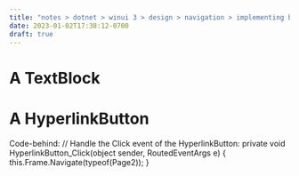 ```yaml
---
title: "notes > dotnet > winui 3 > design > navigation > implementing basic navigation"
date: 2023-01-02T17:38:12-0700
draft: true
---
```

# A TextBlock
<TextBlock x:Name="pageTitle" Text="Page 1" />

# A HyperlinkButton
<HyperlinkButton Content="Click to go to page 2"
Click="HyperlinkButton_Click"
HorizontalAlignment="Center"/>

Code-behind:
// Handle the Click event of the HyperlinkButton:
private void HyperlinkButton_Click(object sender, RoutedEventArgs e)
{
this.Frame.Navigate(typeof(Page2));
}
